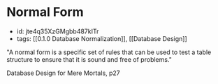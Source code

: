 # Normal Form
* id: jte4q35XzGMgbb487kITr
* tags: [[0.1.0 Database Normalization]], [[Database Design]]

"A normal form is a specific set of rules that can be used to test a table structure to ensure that it is sound and free of problems."

Database Design for Mere Mortals, p27